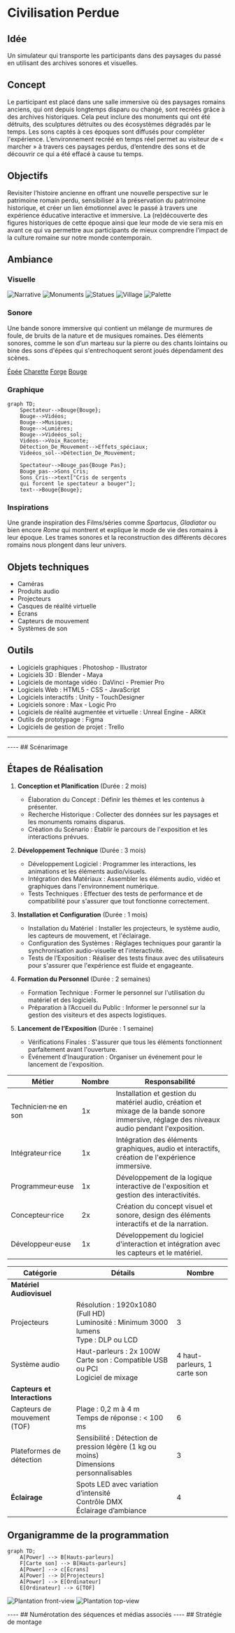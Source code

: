# Civilisation Perdue

## Idée 
Un simulateur qui transporte les participants dans des paysages du passé en utilisant des archives sonores et visuelles.

## Concept 
Le participant est placé dans une salle immersive où des paysages romains anciens, qui ont depuis longtemps disparu ou changé, sont recréés grâce à des archives historiques. Cela peut inclure des monuments qui ont été détruits, des sculptures détruites ou des écosystèmes dégradés par le temps. Les sons captés à ces époques sont diffusés pour compléter l'expérience. L’environnement recréé en temps réel permet au visiteur de « marcher » à travers ces paysages perdus, d’entendre des sons et de découvrir ce qui a été effacé à cause tu temps.

## Objectifs
Revisiter l’histoire ancienne en offrant une nouvelle perspective sur le patrimoine romain perdu, sensibiliser à la préservation du patrimoine historique, et créer un lien émotionnel avec le passé à travers une expérience éducative interactive et immersive. La (re)découverte des figures historiques de cette époque ainsi que leur mode de vie sera mis en avant ce qui va permettre aux participants de mieux comprendre l’impact de la culture romaine sur notre monde contemporain.

## Ambiance
### Visuelle
![Narrative](/media/images/Narrative.jpeg)
![Monuments](/media/images/monuments.jpeg)
![Statues](/media/images/statues.jpeg)
![Village](/media/images/village.jpeg)
![Palette](/media/images/Palette.png)

### Sonore
Une bande sonore immersive qui contient un mélange de murmures de foule, de bruits de la nature et de musiques romaines. Des éléments sonores, comme le son d’un marteau sur la pierre ou des chants lointains ou bine des sons d'épées qui s'entrechoquent seront joués dépendament des scènes.

[Épée](/media/sons/bruits_epee.mp3)
[Charette](/media/sons/charette_cheval.mp3)
[Forge](/media/sons/forge.mp3)
[Bouge](/media/sons/Move.mp3)

### Graphique

```mermaid
graph TD;
    Spectateur-->Bouge{Bouge};
    Bouge-->Vidéos; 
    Bouge-->Musiques; 
    Bouge-->Lumières; 
    Bouge-->Videéos_sol; 
    Vidéos-->Voix_Raconte; 
    Détection_De_Mouvement-->Effets_spéciaux;
    Videéos_sol-->Détection_De_Mouvement;
    
    Spectateur-->Bouge_pas{Bouge Pas};
    Bouge_pas-->Sons_Cris;
    Sons_Cris-->text["Cris de sergents 
    qui forcent le spectateur a bouger"];
    text-->Bouge{Bouge};
```


### Inspirations
Une grande inspiration des Films/séries comme _Spartacus_, _Gladiator_ ou bien encore _Rome_ qui montrent et explique le mode de vie des romains à leur époque. Les trames sonores et la reconstruction des différents décores romains nous plongent dans leur univers.

## Objets techniques
  - Caméras
  - Produits audio
  - Projecteurs
  - Casques de réalité virtuelle
  - Écrans
  - Capteurs de mouvement
  - Systèmes de son

## Outils
  - Logiciels graphiques : Photoshop - Illustrator 
  - Logiciels 3D : Blender - Maya
  - Logiciels de montage vidéo : DaVinci - Premier Pro
  - Logiciels Web : HTML5 - CSS - JavaScript
  - Logiciels interactifs : Unity - TouchDesigner
  - Logiciels sonore : Max - Logic Pro
  - Logiciels de réalité augmentée et virtuelle : Unreal Engine - ARKit
  - Outils de prototypage : Figma 
  - Logiciels de gestion de projet : Trello
----------------------------------------------------------------------------------------------------------------------------------------------------------------------------
---- ## Scénarimage


## Étapes de Réalisation

1. **Conception et Planification** (Durée : 2 mois)
   - Élaboration du Concept : Définir les thèmes et les contenus à présenter.
   - Recherche Historique : Collecter des données sur les paysages et les monuments romains disparus.
   - Création du Scénario : Établir le parcours de l'exposition et les interactions prévues.

2. **Développement Technique** (Durée : 3 mois)
   - Développement Logiciel : Programmer les interactions, les animations et les éléments audio/visuels.
   - Intégration des Matériaux : Assembler les éléments audio, vidéo et graphiques dans l'environnement numérique.
   - Tests Techniques : Effectuer des tests de performance et de compatibilité pour s'assurer que tout fonctionne correctement.

3. **Installation et Configuration** (Durée : 1 mois)
   - Installation du Matériel : Installer les projecteurs, le système audio, les capteurs de mouvement, et l'éclairage.
   - Configuration des Systèmes : Réglages techniques pour garantir la synchronisation audio-visuelle et l'interactivité.
   - Tests de l’Exposition : Réaliser des tests finaux avec des utilisateurs pour s'assurer que l'expérience est fluide et engageante.

4. **Formation du Personnel** (Durée : 2 semaines)
   - Formation Technique : Former le personnel sur l'utilisation du matériel et des logiciels.
   - Préparation à l’Accueil du Public : Informer le personnel sur la gestion des visiteurs et des aspects logistiques.

5. **Lancement de l’Exposition** (Durée : 1 semaine)
   - Vérifications Finales : S'assurer que tous les éléments fonctionnent parfaitement avant l'ouverture.
   - Événement d'Inauguration : Organiser un événement pour le lancement de l'exposition.

| Métier                | Nombre | Responsabilité                                                                                  |
|----------------------|--------|------------------------------------------------------------------------------------------------|
| Technicien·ne en son | 1x     | Installation et gestion du matériel audio, création et mixage de la bande sonore immersive, réglage des niveaux audio pendant l'exposition. |
| Intégrateur·rice     | 1x     | Intégration des éléments graphiques, audio et interactifs, création de l'expérience immersive. |
| Programmeur·euse     | 1x     | Développement de la logique interactive de l'exposition et gestion des interactivités.        |
| Concepteur·rice      | 2x     | Création du concept visuel et sonore, design des éléments interactifs et de la narration.      |
| Développeur·euse     | 1x     | Développement du logiciel d'interaction et intégration avec les capteurs et le matériel.      |



| Catégorie                     | Détails                                                                                              | Nombre                    |
|-------------------------------|------------------------------------------------------------------------------------------------------|---------------------------|
| **Matériel Audiovisuel**      |                                                                                                      |                           |
| Projecteurs                   | Résolution : 1920x1080 (Full HD) <br> Luminosité : Minimum 3000 lumens <br> Type : DLP ou LCD      | 3                         |
| Système audio                 | Haut-parleurs : 2x 100W <br> Carte son : Compatible USB ou PCI <br> Logiciel de mixage            | 4 haut-parleurs, 1 carte son |
| **Capteurs et Interactions**   |                                                                                                      |                           |
| Capteurs de mouvement (TOF)   | Plage : 0,2 m à 4 m <br> Temps de réponse : < 100 ms                                               | 6                         |
| Plateformes de détection      | Sensibilité : Détection de pression légère (1 kg ou moins) <br> Dimensions personnalisables         | 3                         |
| **Éclairage**                 | Spots LED avec variation d’intensité <br> Contrôle DMX <br> Éclairage d’ambiance                   | 4                         |


## Organigramme de la programmation
```mermaid
graph TD;
    A[Power] --> B[Hauts-parleurs]
    F[Carte son] --> B[Hauts-parleurs]
    A[Power] --> c[Écrans]
    A[Power] --> D[Projecteurs]
    A[Power] --> E[Ordinateur]
    E[Ordinateur] --> G[TOF]
```
![Plantation front-view](media/images/plantation_front-view.jpg)
![Plantation top-view](media/images/plantation_top-view.jpg)

---- ## Numérotation des séquences et médias associés
---- ## Stratégie de montage


